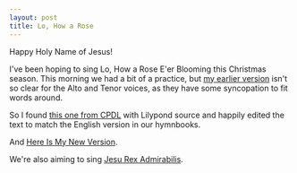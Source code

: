 ```yaml
---
layout: post
title: Lo, How a Rose 
---
```


Happy Holy Name of Jesus!

I've been hoping to sing Lo, How a Rose E'er Blooming this Christmas season. This morning we had a bit of a practice, but [my earlier version](/pdf/motets/lohowarose.pdf) isn't so clear for the Alto and Tenor voices, as they have some syncopation to fit words around.

So I found [this one from CPDL](https://cpdl.org/wiki/images/c/cd/Praetorius_einros.pdf) with Lilypond source and happily edited the text to match the English version in our hymnbooks.

And [Here Is My New Version](/pdf/motets/Praetorius_einros.pdf).

We're also aiming to sing [Jesu Rex Admirabilis](https://www.ccwatershed.org/2015/09/09/sab-setting-palestrina-jesu-rex-admirabilis/).


